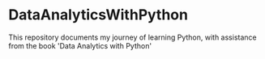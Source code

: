 # DataAnalyticsWithPython
This repository documents my journey of learning Python, with assistance from the book 'Data Analytics with Python'
